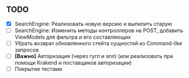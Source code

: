 
## TODO

- [x] SearchEngine: Реализовать новую версию и выпилить старую
- [ ] SearchEngine: Изменить методы контроллеров на POST, добавить ViewModels для фильтра и его составляющих
- [ ] Убрать возврат обновленного стейта сущностей из Command-like запросов
- [ ] **[Важно]** Авторизация (через гугл и эпл) (или реализовать при помощи Krakend и поставщиков авторизации)
- [ ] Покрытие тестами
